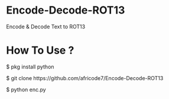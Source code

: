 # Encode-Decode-ROT13
Encode &amp; Decode Text to ROT13

<h1><b> How To Use ? </b></h1>
<p> $ pkg install python </p>
<p> $ git clone https://github.com/africode7/Encode-Decode-ROT13 </p>
<p> $ python enc.py </p>

